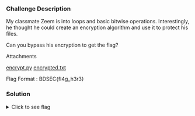 ### Challenge Description

My classmate Zeem is into loops and basic bitwise operations. Interestingly, he thought he could create an encryption algorithm and use it to protect his files.

Can you bypass his encryption to get the flag?

Attachments

[encrypt.py](attachments/encrypt.py)
[encrypted.txt](attachments/encrypted.txt)


Flag Format : BDSEC{fl4g_h3r3}

### Solution

<details>
  <summary>Click to see flag</summary> 
  
    BDSEC{}

</details>